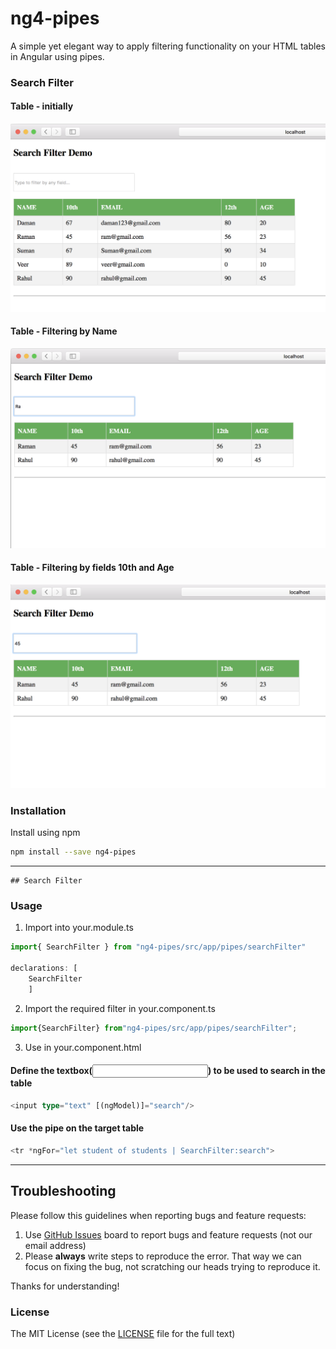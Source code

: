 # ng4-pipes

A simple yet elegant way to apply filtering functionality on your HTML tables in Angular using pipes.

### Search Filter
#### Table - initially
![table](https://github.com/soniabehal/ng4-pipes/blob/master/images/ng4-pipes1.png)

#### Table - Filtering by Name
![filteres by name](https://github.com/soniabehal/ng4-pipes/blob/master/images/ng4-pipes2.png)

#### Table - Filtering by fields 10th and Age
![filtered by age](https://github.com/soniabehal/ng4-pipes/blob/master/images/ng4-pipes3.png)

### Installation
Install using npm
```bash
npm install --save ng4-pipes
```
___


```
## Search Filter
```
### Usage
1. Import into your.module.ts
```typescript
import{ SearchFilter } from "ng4-pipes/src/app/pipes/searchFilter"

declarations: [ 
    SearchFilter 
    ]
```

2. Import the required filter in your.component.ts
```typescript
import{SearchFilter} from"ng4-pipes/src/app/pipes/searchFilter";
```

3. Use in your.component.html
#### Define the textbox(<input type="text">) to be used to search in the table
```typescript
<input type="text" [(ngModel)]="search"/>
```
#### Use the pipe on the target table
```typescript
<tr *ngFor="let student of students | SearchFilter:search">
```

***



## Troubleshooting

Please follow this guidelines when reporting bugs and feature requests:

1. Use [GitHub Issues](https://github.com/valor-software/ng2-charts/issues) board to report bugs and feature requests (not our email address)
2. Please **always** write steps to reproduce the error. That way we can focus on fixing the bug, not scratching our heads trying to reproduce it.

Thanks for understanding!

### License

The MIT License (see the [LICENSE](https://github.com/valor-software/ng2-charts/blob/master/LICENSE) file for the full text)
